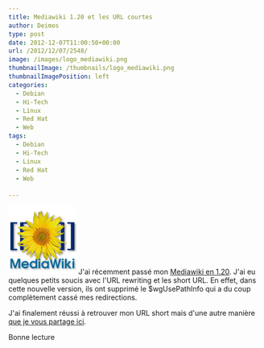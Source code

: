 ```yaml
---
title: Mediawiki 1.20 et les URL courtes
author: Deimos
type: post
date: 2012-12-07T11:00:50+00:00
url: /2012/12/07/2548/
image: /images/logo_mediawiki.png
thumbnailImage: /thumbnails/logo_mediawiki.png
thumbnailImagePosition: left
categories:
  - Debian
  - Hi-Tech
  - Linux
  - Red Hat
  - Web
tags:
  - Debian
  - Hi-Tech
  - Linux
  - Red Hat
  - Web

---
```

![MediaWiki_logo](/images/logo_mediawiki.png)
J'ai récemment passé mon [Mediawiki en 1.20](https://git.wikimedia.org/log/mediawiki%2Fcore/refs%2Fheads%2FREL1_20). J'ai eu quelques petits soucis avec l'URL rewriting et les short URL. En effet, dans cette nouvelle version, ils ont supprimé le $wgUsePathInfo qui a du coup complètement cassé mes redirections.

J'ai finalement réussi à retrouver mon URL short mais d'une autre manière [que je vous partage ici](http://wiki.deimos.fr/MediaWiki:Installation_et_configuration#URL_plus_courte).

Bonne lecture